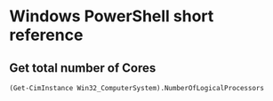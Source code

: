 # Windows PowerShell short reference

## Get total number of Cores

```shell script
(Get-CimInstance Win32_ComputerSystem).NumberOfLogicalProcessors
```
